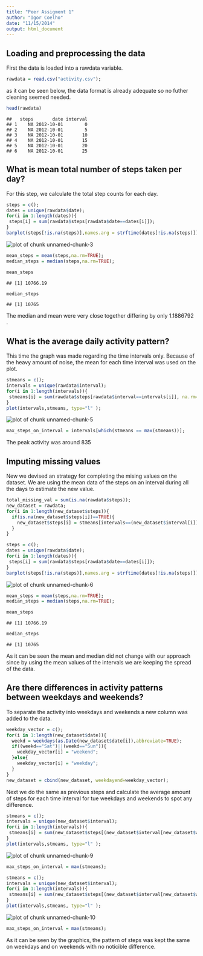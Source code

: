 ```yaml
---
title: "Peer Assigment 1"
author: "Igor Coelho"
date: "11/15/2014"
output: html_document
---
```



## Loading and preprocessing the data
First the data is loaded into a rawdata variable.

```r
rawdata = read.csv("activity.csv");
```

as it can be seen below, the data format is already adequate so no futher cleaning seemed needed.

```r
head(rawdata)
```

```
##   steps       date interval
## 1    NA 2012-10-01        0
## 2    NA 2012-10-01        5
## 3    NA 2012-10-01       10
## 4    NA 2012-10-01       15
## 5    NA 2012-10-01       20
## 6    NA 2012-10-01       25
```

## What is mean total number of steps taken per day?
For this step, we calculate the total step counts for each day.

```r
steps = c();
dates = unique(rawdata$date);
for(i in 1:length(dates)){
 steps[i] = sum(rawdata$steps[rawdata$date==dates[i]]);
}
barplot(steps[!is.na(steps)],names.arg = strftime(dates[!is.na(steps)]))
```

![plot of chunk unnamed-chunk-3](figure/unnamed-chunk-3-1.png) 

```r
mean_steps = mean(steps,na.rm=TRUE);
median_steps = median(steps,na.rm=TRUE);
```

```r
mean_steps
```

```
## [1] 10766.19
```

```r
median_steps
```

```
## [1] 10765
```

The median and mean were very close together differing by only 1.1886792 .

## What is the average daily activity pattern?
This time the graph was made regarding the time intervals only.
Because of the heavy amount of noise, the mean for each time interval was used on the plot.

```r
stmeans = c();
intervals = unique(rawdata$interval);
for(i in 1:length(intervals)){
 stmeans[i] = sum(rawdata$steps[rawdata$interval==intervals[i]], na.rm=TRUE)/length(sum(rawdata$interval==intervals[i]));
}
plot(intervals,stmeans, type="l" );
```

![plot of chunk unnamed-chunk-5](figure/unnamed-chunk-5-1.png) 

```r
max_steps_on_interval = intervals[which(stmeans == max(stmeans))];
```
The peak activity was around 835

## Imputing missing values
New we devised an strategy for completing the mising values on the dataset. 
We are using the mean data of the steps on an interval during all the days to estimate the new value.

```r
total_missing_val = sum(is.na(rawdata$steps));
new_dataset = rawdata;
for(i in 1:length(new_dataset$steps)){
  if(is.na(new_dataset$steps[i])==TRUE){
    new_dataset$steps[i] = stmeans[intervals==(new_dataset$interval[i])];
  }
}

steps = c();
dates = unique(rawdata$date);
for(i in 1:length(dates)){
 steps[i] = sum(rawdata$steps[rawdata$date==dates[i]]);
}
barplot(steps[!is.na(steps)],names.arg = strftime(dates[!is.na(steps)]))
```

![plot of chunk unnamed-chunk-6](figure/unnamed-chunk-6-1.png) 

```r
mean_steps = mean(steps,na.rm=TRUE);
median_steps = median(steps,na.rm=TRUE);
```

```r
mean_steps
```

```
## [1] 10766.19
```

```r
median_steps
```

```
## [1] 10765
```

As it can be seen the mean and median did not change with our approach since by using the mean values of the intervals we are keeping the spread of the data.


## Are there differences in activity patterns between weekdays and weekends?
To separate the activity into weekdays and weekends a new column was added to the data.


```r
weekday_vector = c();
for(i in 1:length(new_dataset$date)){
  weekd = weekdays(as.Date(new_dataset$date[i]),abbreviate=TRUE);
  if((weekd=="Sat")||(weekd=="Sun")){
    weekday_vector[i] = "weekend";
  }else{
    weekday_vector[i] = "weekday";
  }
}
new_dataset = cbind(new_dataset, weekdayend=weekday_vector);
```

Next we do the same as previous steps and calculate the average amount of steps for each time interval for tue weekdays and weekends to spot any difference.


```r
stmeans = c();
intervals = unique(new_dataset$interval);
for(i in 1:length(intervals)){
 stmeans[i] = sum(new_dataset$steps[(new_dataset$interval[new_dataset$weekdayend=="weekday"]==intervals[i])])/length(sum(new_dataset$interval==intervals[i]));
}
plot(intervals,stmeans, type="l" );
```

![plot of chunk unnamed-chunk-9](figure/unnamed-chunk-9-1.png) 

```r
max_steps_on_interval = max(stmeans);
```


```r
stmeans = c();
intervals = unique(new_dataset$interval);
for(i in 1:length(intervals)){
 stmeans[i] = sum(new_dataset$steps[(new_dataset$interval[new_dataset$weekdayend=="weekend"]==intervals[i])])/length(sum(new_dataset$interval==intervals[i]));
}
plot(intervals,stmeans, type="l" );
```

![plot of chunk unnamed-chunk-10](figure/unnamed-chunk-10-1.png) 

```r
max_steps_on_interval = max(stmeans);
```

As it can be seen by the graphics, the pattern of steps was kept the same on weekdays and on weekends with no noticible difference. 
